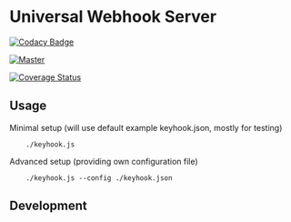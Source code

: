# Universal Webhook Server

[![Codacy Badge](https://app.codacy.com/project/badge/Grade/280938bbb6074f86ac8b9465491c8581)](https://www.codacy.com?utm_source=github.com&amp;utm_medium=referral&amp;utm_content=keyguru/keyhook&amp;utm_campaign=Badge_Grade)

[![Master](https://circleci.com/gh/keyguru/keyhook.svg?style=svg&circle-token=9972a40412c276438dab3b255c54899ac60d5cc1)](Master)

[![Coverage Status](https://coveralls.io/repos/github/keyguru/keyhook/badge.svg?branch=main)](https://coveralls.io/github/keyguru/keyhook?branch=main)

## Usage

Minimal setup (will use default example keyhook.json, mostly for testing)

        ./keyhook.js

Advanced setup (providing own configuration file)

        ./keyhook.js --config ./keyhook.json

## Development

